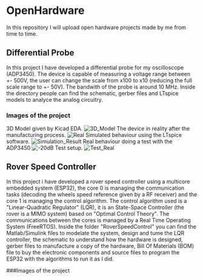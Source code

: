 # OpenHardware
In this repository I will upload open hardware projects made by me from time to time.

## Differential Probe
In this project I have developed a differential probe for my oscilloscope (ADP3450). The device is capable of measuring a voltage range between +- 500V, the user can change the scale from x100 to x10 (reducing the full scale range to +- 50V). The bandwith of the probe is around 10 MHz. Inside the directory people can find the schematic, gerber files and LTspice models to analyce the analog circuitry.

### Images of the project
3D Model given by Kicad EDA.
![3D_Model](https://github.com/JMcordobamendez/OpenHardware/assets/79694677/1e5c2da4-005e-4e99-b5d7-385fe00ee8c4)
The device in reality after the manufacturing process.
![Real](https://github.com/JMcordobamendez/OpenHardware/assets/79694677/1922a0cd-cd09-43c2-b694-89d4b15a0b88)
Simulated behaviour using the LTspice software.
![Simulation_Result](https://github.com/JMcordobamendez/OpenHardware/assets/79694677/7e137dad-4113-4fb5-b943-eaaa4a9e37b5)
Real behaviour doing a test with the ADP3450
![-20dB](https://github.com/JMcordobamendez/OpenHardware/assets/79694677/b32e05de-6dd4-4159-a5e1-706a3818a937)
Test setup.
![Test_Real](https://github.com/JMcordobamendez/OpenHardware/assets/79694677/a580dd4b-7fc1-4264-9605-53a9642e52a9)

## Rover Speed Controller
In this project i have developed a rover speed controller using a multicore embedded system (ESP32), the core 0 is managing the communication tasks (decoding the wheels speed reference given by a RF receiver) and the core 1 is managing the control algorithm. The control algorithm used is a "Linear-Quadratic Regulator" (LQR), it is an State-Space Controller (the rover is a MIMO system) based on "Optimal Control Theory". The communications between the cores is managed by a Real Time Operating System (FreeRTOS). Inside the folder "RoverSpeedControl" you can find the Matlab/Simulink files to modelate the system, design and tume the LQR controller, the schematic to understand how the hardware is designed, gerber files to manufacture a copy of the hardware, Bill Of Materials (BOM) file to buy the electronic components and source files to program the ESP32 with the algorithms to run it as I did.

###Images of the project
